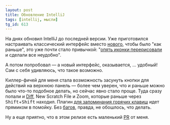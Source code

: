 ```yaml
---
layout: post
title: Обновление IntelliJ
tags: [intellij, мысли]
tg_id: 613
---
```

На днях обновил IntelliJ до последней версии. Уже приготовился настраивать классический интерфейс вместо [нового](https://www.jetbrains.com/help/idea/new-ui.html), чтобы было "как раньше", это уже почти стало привычкой: "[опять иконки перерисовали](/2020/12/08/intellij-kotlin-formatting.html) и сделали все неудобно".

А потом попробовал — а новый интерфейс, оказывается, ... удобный! Сам с себя удивляюсь, что такое возможно.

Киллер-фичей для меня стала возможность засунуть кнопки для действий на верхнюю панель — более чем уверен, что и раньше можно было что-то подобное делать, но сейчас явно стало проще. Туда сразу попали и [Diff](/2024/03/19/intellij-diff.html), New Scratch File и Zoom, которые раньше через <kbd>Shift</kbd>+<kbd>Shift</kbd> находил. Плагин [для запоминания горячих клавиш](/2025/01/30/key-promoter-intellij.html) идет прямиком в помойку. Без [багов](https://www.reddit.com/r/IntelliJIDEA/comments/1jqbp1g/adding_new_scratch_file_to_main_toolbar/), правда, не обошлось, что делать.

Ну а еще приятно, что в этом релизе есть маленький [PR](https://github.com/JetBrains/intellij-community/pull/2931) от меня.
